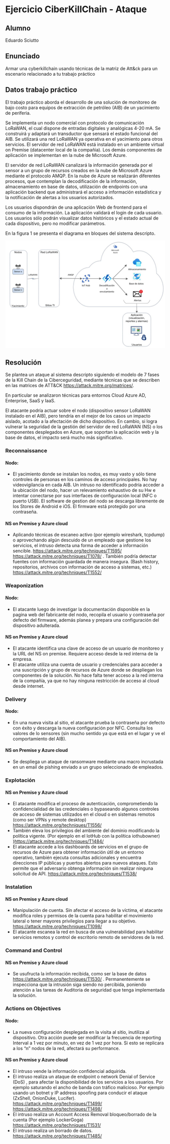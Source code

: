 # Ejercicio CiberKillChain - Ataque


## Alumno

Eduardo Sciutto

## Enunciado

Armar una cyberkillchain usando técnicas de la matriz de Att&ck para un escenario relacionado a tu trabajo práctico


## Datos trabajo práctico

El trabajo práctico aborda el desarrollo de una solución de monitoreo de bajo costo para equipos de extracción de petróleo (AIB) de un yacimiento de periferia.

Se implementa un nodo comercial con protocolo de comunicación LoRaWAN, el cual dispone de entradas digitales y analógicas 4-20 mA. Se construirá y adaptará un transductor que sensará el estado funcional del AIB. Se utilizará una red LoRaWAN ya operativa en el yacimiento para otros servicios. El servidor de red LoRaWAN está instalado en un ambiente virtual on Premise (datacenter local de la compañia). Los demás componentes de aplicación se implementan en la nube de Microsoft Azure.

El servidor de red LoRaWAN canalizará la información generada por el sensor a un grupo de recursos creados en la nube de Microsoft Azure mediante el protocolo AMQP. En la nube de Azure se realizarán diferentes procesos, que contemplan la decodificación de la información, almacenamiento en base de datos, utilización de endpoints con una aplicación backend que administrará el acceso a información estadística y la notificación de alertas a los usuarios autorizados. 

Los usuarios dispondrán de una aplicación Web de frontend para el consumo de la información. La aplicación validará el login de cada usuario. Los usuarios sólo podrán visualizar datos históricos y el estado actual de cada dispositivo, pero no modificar parámetros.

En la figura 1 se presenta el diagrama en bloques del sistema descripto.

![](./img/diagrama_bloques_conceptual.JPG)

## Resolución

Se plantea un ataque al sistema descripto siguiendo el modelo de 7 fases de la Kill Chain de la Ciberceguridad, mediante técnicas que se describen en las matrices de ATT&CK https://attack.mitre.org/matrices/.

En particular se analizaron técnicas para entornos Cloud Azure AD, Enterprise, SaaS y IaaS.

El atacante podría actuar sobre el nodo (dispositivo sensor LoRaWAN instalado en el AIB), pero tendría en el mejor de los casos un impacto aislado, acotado a la afectación de dicho dispositivo. En cambio, si logra vulnerar la seguridad de la gestión del servidor de red LoRaWAN (NS) o los componentes desplegados en Azure, que soportan la aplicación web y la base de datos, el impacto será mucho más significativo.

### Reconnaissance

#### Nodo:
- El yacimiento donde se instalan los nodos, es muy vasto y sólo tiene controles de personas en los caminos de acceso principales. No hay videovigilancia en cada AIB. Un intruso no identificado podría acceder a la ubicación del nodo, hacer un relevamiento exhaustivo de su Hw e intentar conectarse por sus interfaces de configuración local (NFC o puerto USB). El software de gestion del nodo se descarga libremente de los Stores de Android e iOS. El firmware está protegido por una contraseña.

#### NS on Premise y Azure cloud 
- Aplicando técnicas de escaneo activo (por ejemplo wireshark, tcpdump) o aprovechando algún descuido de un empleado que gestione los servicios, el intruso detecta una forma de acceder  a información sencible. https://attack.mitre.org/techniques/T1595/ https://attack.mitre.org/techniques/T1078/ . 
También podría detectar fuentes con información guardada de manera insegura. (Bash history, repositorios, archivos con información de acceso a sistemas, etc.) https://attack.mitre.org/techniques/T1552/

### Weaponization

#### Nodo: 
- El atacante luego de investigar la documentación disponible en la pagina web del fabricante del nodo, recopila el usuario y contraseña por defecto del firmware, además planea y prepara una configuración del dispositivo adulterada.

#### NS on Premise y Azure cloud
- El atacante identifica una clave de acceso de un usuario de monitoreo y la URL del NS on premise. Requiere acceso desde la red interna de la empresa.
- El atacante utiliza una cuenta de usuario y credenciales para acceder a una suscripción y grupo de recursos de Azure donde se despliegan los componentes de la solución. No hace falta tener acceso a la red interna de la compañía, ya que no hay ninguna restricción de acceso al cloud desde internet.

### Delivery

#### Nodo: 
- En una nueva visita al sitio, el atacante prueba la contraseña por defecto con éxito y descarga la nueva configuración por NFC. Consulta los valores de lo sensores (sin mucho sentido ya que está en el lugar y ve el comportamiento del AIB).

#### NS on Premise y Azure cloud 
- Se despliega un ataque de ransomware mediante una macro incrustada en un email de pishing enviado a un grupo seleccionado de empleados.

### Explotación

#### NS on Premise y Azure cloud 
- El atacante modifica el proceso de autenticación, comprometiendo la confidencialidad de las credenciales o bypaseando algunos controles de acceso de sistemas utilizados en el cloud o en sistemas remotos (como ser VPNs y remote desktop)    https://attack.mitre.org/techniques/T1556/
- También eleva los privilegios del ambiente del dominio modificando la política vigente. (Por ejemplo en el IotHub con la política iothubowner) )https://attack.mitre.org/techniques/T1484/
- El atacante accede a los dashboards de servicios en el grupo de recursos de Azure para obtener información útil de un entorno operativo,  también ejecuta consultas adicionales y encuentra direcciones IP públicas y puertos abiertos para nuevos ataques. Esto permite que el adversario obtenga información sin realizar ninguna solicitud de API. https://attack.mitre.org/techniques/T1538/

### Instalation

#### NS on Premise y Azure cloud 
- Manipulación de cuenta. Sin afectar el acceso de la víctima, el atacante modifica roles y permisos de la cuenta para habilitar el movimiento lateral o tener mayores privilegios para llegar a su objetivo. https://attack.mitre.org/techniques/T1098/
- El atacante escanea la red en busca de una vulnerabilidad para habilitar servicios remotos y control de escritorio remoto de servidores de la red.

### Command and Control

#### NS on Premise y Azure cloud
- Se usufructa la información recibida, como ser la base de datos https://attack.mitre.org/techniques/T1530/ . Permanentemente se inspecciona que la intrusión siga siendo no percibida, poniendo atención a las tareas de Auditoria de seguridad que tenga implementada la solución.

### Actions on Objectives

#### Nodo: 
- La nueva configuración desplegada en la visita al sitio, inutiliza al dispositivo. 
Otra acción puede ser modificar la frecuencia de reporting Interval a 1 vez por minuto, en vez de 1 vez por hora. Si esto se replicara a los “n” nodos de la red, afectará su performance.

#### NS on Premise y Azure cloud
- El intruso vende la información confidencial adquirida.
- El intruso realiza un ataque de endpoint o network Denial of Service (DoS) , para afectar la disponibilidad de los servicios a los usuarios. Por ejemplo saturando el ancho de banda con tráfico malicioso.  Por ejemplo usando un botnet y IP address spoofing para conducir el ataque (ZxShell, OnionDuke, Lucifer). https://attack.mitre.org/techniques/T1499/  https://attack.mitre.org/techniques/T1498/
- El intruso realiza un Account Access Removal  bloqueo/borrado de la cuenta (Por ejemplo LockerGoga) https://attack.mitre.org/techniques/T1531/
- El intruso realiza un borrado de datos. https://attack.mitre.org/techniques/T1485/ 
